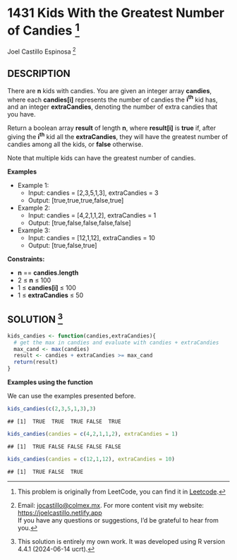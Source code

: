 
# 1431 Kids With the Greatest Number of Candies [^1]

Joel Castillo Espinosa [^2]

## DESCRIPTION

There are **n** kids with candies. You are given an integer array
**candies**, where each **candies\[i\]** represents the number of
candies the **i<sup>th</sup>** kid has, and an integer **extraCandies**,
denoting the number of extra candies that you have.

Return a boolean array **result** of length **n**, where **result\[i\]**
is **true** if, after giving the **i<sup>th</sup>** kid all the
**extraCandies**, they will have the greatest number of candies among
all the kids, or **false** otherwise.

Note that multiple kids can have the greatest number of candies.

**Examples**

- Example 1:
  - Input: candies = \[2,3,5,1,3\], extraCandies = 3
  - Output: \[true,true,true,false,true\]
- Example 2:
  - Input: candies = \[4,2,1,1,2\], extraCandies = 1
  - Output: \[true,false,false,false,false\]
- Example 3:
  - Input: candies = \[12,1,12\], extraCandies = 10
  - Output: \[true,false,true\]

**Constraints:**

- **n** == **candies.length**
- 2 ≤ **n** ≤ 100
- 1 ≤ **candies\[i\]** ≤ 100
- 1 ≤ **extraCandies** ≤ 50

## SOLUTION [^3]

``` r
kids_candies <- function(candies,extraCandies){
  # get the max in candies and evaluate with candies + extraCandies
  max_cand <- max(candies)
  result <- candies + extraCandies >= max_cand
  return(result)
}
```

**Examples using the function**

We can use the examples presented before.

``` r
kids_candies(c(2,3,5,1,3),3)
```

    ## [1]  TRUE  TRUE  TRUE FALSE  TRUE

``` r
kids_candies(candies = c(4,2,1,1,2), extraCandies = 1)
```

    ## [1]  TRUE FALSE FALSE FALSE FALSE

``` r
kids_candies(candies = c(12,1,12), extraCandies = 10)
```

    ## [1]  TRUE FALSE  TRUE

[^1]: This problem is originally from LeetCode, you can find it in
    [Leetcode](https://leetcode.com/problems/kids-with-the-greatest-number-of-candies/description/?envType=study-plan-v2&envId=leetcode-75).

[^2]: Email: <jocastillo@colmex.mx>. For more content visit my website:
    <https://joelcastillo.netlify.app> <br> If you have any questions or
    suggestions, I’d be grateful to hear from you.

[^3]: This solution is entirely my own work. It was developed using R
    version 4.4.1 (2024-06-14 ucrt).
